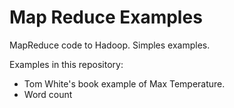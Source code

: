Map Reduce Examples
===================

MapReduce code to Hadoop. Simples examples.

Examples in this repository:

 * Tom White's book example of Max Temperature.
 * Word count

